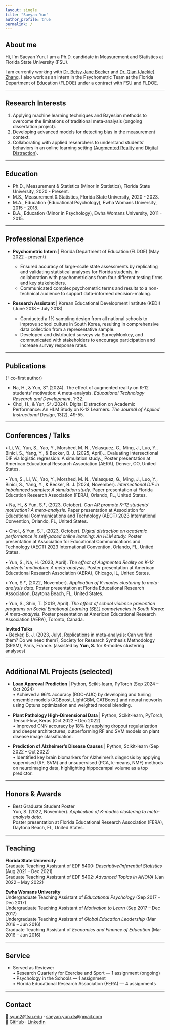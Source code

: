 ```yaml
---
layout: single
title: "Saeyan Yun"
author_profile: true
permalink: /
---
```


## About me

Hi, I'm Saeyan Yun. I am a Ph.D. candidate in Measurement and Statistics at Florida State University (FSU). 

I am currently working with [Dr. Betsy Jane Becker](https://scholar.google.com/citations?user=brgMxQwAAAAJ&hl=en&oi=ao) and [Dr. Qian (Jackie) Zhang](https://scholar.google.com/citations?user=3Op7FwQAAAAJ&hl=en). I also work as an intern in the Psychometric Team at the Florida Department of Education (FLDOE) under a contract with FSU and FLDOE.  

---

## Research Interests
1. Applying machine learning techniques and Bayesian methods to overcome the limitations of traditional meta-analysis (ongoing dissertation project). 
2. Developing advanced models for detecting bias in the measurement context. 
3. Collaborating with applied researchers to understand students' behaviors in an online learning setting ([Augmented Reality](http://https://link.springer.com/article/10.1007/s11423-024-10385-7) and [Digital Distraction](https://scholarworks.bgsu.edu/engineering_pub/2/)). 

---

## Education
- Ph.D., Measurement & Statistics (Minor in Statistics), Florida State University, 2020 - Present.   
- M.S., Measurement & Statistics, Florida State University, 2020 - 2023.
- M.A., Education (Educational Psychology), Ewha Womans University, 2015 - 2018.
- B.A., Education (Minor in Psychology), Ewha Womans University, 2011 - 2015. 

---

## Professional Experience
- **Psychometric Intern** | Florida Department of Education (FLDOE) (May 2022 – present) 
  - Ensured accuracy of large-scale state assessments by replicating and validating statistical analyses for Florida students, in collaboration with psychometricians from four different testing firms and key stakeholders.  
  - Communicated complex psychometric terms and results to a non-technical audience to support data-informed decision-making.

- **Research Assistant** | Korean Educational Development Institute (KEDI) (June 2018 – July 2018)
  - Conducted a 1% sampling design from all national schools to improve school culture in South Korea, resulting in comprehensive data collection from a representative sample.  
  - Developed and distributed surveys via SurveyMonkey, and communicated with stakeholders to encourage participation and increase survey response rates.
  
---

## Publications
(† co-first author)
- Na, H., & Yun, S†.(2024). The effect of augmented reality on K-12 students’ motivation: A meta-analysis. _Educational Technology Research and Development_, 1-32. 
- Choi, H., & Yun, S†.(2024). Digital Distraction on Academic Performance: An HLM Study on K-12 Learners. _The Journal of Applied Instructional Design_, 13(2), 49-55.

---

## Conferences / Talks  
 •	Li, W., Yun, S., Yao, Y., Morshed, M. N., Velasquez, G., Ming, J., Luo, Y., Binici, S., Yang, Y., & Becker, B. J. (2025, April)._ Evaluating intersectional DIF via logistic regression: A simulation study._ Poster presentation at American Educational Research Association (AERA), Denver, CO, United States.  
 
 •	Yun, S., Li, W., Yao, Y., Morshed, M. N., Velasquez, G., Ming, J., Luo, Y., Binici, S., Yang, Y., & Becker, B. J. (2024, November). _Intersectional DIF in imbalanced samples: A simulation study._ Paper presentation at Florida Education Research Association (FERA), Orlando, FL, United States.  
 
 •	Na, H., & Yun, S.†, (2023, October). _Can AR promote K-12 students’ motivation? A meta-analysis._ Paper presentation at Association for Educational Communications and Technology (AECT) 2023 International Convention, Orlando, FL, United States.  
 
 •	Choi., & Yun, S.†, (2023, October). _Digital distraction on academic performance in self-paced online learning: An HLM study._ Poster presentation at Association for Educational Communications and Technology (AECT) 2023 International Convention, Orlando, FL, United States.  
 
 •	Yun, S., Na, H. (2023, April). _The effect of Augmented Reality on K-12 students’ motivation: A meta-analysis._ Poster presentation at American Educational Research Association (AERA), Chicago, IL, United States.  
 
 •	Yun, S.†, (2022, November). _Application of K-modes clustering to meta-analysis data._ Poster presentation at Florida Educational Research Association, Daytona Beach, FL, United States.  
 
 •	Yun, S., Shin, T. (2019, April). _The effect of school violence prevention programs on Social Emotional Learning (SEL) competencies in South Korea: A meta-analysis._ Poster presentation at American Educational Research Association (AERA), Toronto, Canada.

**Invited Talks**  
•	Becker, B. J. (2023, July). Replications in meta-analysis: Can we find them? Do we need them?, Society for Research Synthesis Methodology (SRSM), Paris, France. (assisted by **Yun, S.** for K-modes clustering analyses)

---

## Additional ML Projects (selected)

- **Loan Approval Prediction** | Python, Scikit-learn, PyTorch (Sep 2024 – Oct 2024)  
  •	Achieved a 96% accuracy (ROC-AUC) by developing and tuning ensemble models (XGBoost, LightGBM, CATBoost) and neural networks using Optuna optimization and weighted model blending.  

- **Plant Pathology High-Dimensional Data** | Python, Scikit-learn, PyTorch, TensorFlow, Keras (Oct 2022 – Dec 2022)  
  •	Improved CNN accuracy by 18% by applying dropout regularization and deeper architectures, outperforming RF and SVM models on plant disease image classification.  

- **Prediction of Alzheimer’s Disease Causes** | Python, Scikit-learn (Sep 2022 – Oct 2022)  
  •	Identified key brain biomarkers for Alzheimer’s diagnosis by applying supervised (RF, SVM) and unsupervised (PCA, k-means, NMF) methods on neuroimaging data, highlighting hippocampal volume as a top predictor.  

---

## Honors & Awards

- Best Graduate Student Poster  
  Yun, S. (2022, November). *Application of K-modes clustering to meta-analysis data.*  
  Poster presentation at Florida Educational Research Association (FERA), Daytona Beach, FL, United States.

---

## Teaching

**Florida State University**  
Graduate Teaching Assistant of EDF 5400: *Descriptive/Inferential Statistics* (Aug 2021 – Dec 2021)  
Graduate Teaching Assistant of EDF 5402: *Advanced Topics in ANOVA* (Jan 2022 – May 2022)  

**Ewha Womans University**  
Undergraduate Teaching Assistant of *Educational Psychology* (Sep 2017 – Dec 2017)  
Undergraduate Teaching Assistant of *Motivation to Learn* (Sep 2017 – Dec 2017)  
Undergraduate Teaching Assistant of *Global Education Leadership* (Mar 2016 – Jun 2016)  
Graduate Teaching Assistant of *Economics and Finance of Education* (Mar 2016 – Jun 2016)  

---

## Service

- Served as Reviewer  
  • Research Quarterly for Exercise and Sport — 1 assignment (ongoing)  
  • Psychology in the Schools — 1 assignment  
  • Florida Educational Research Association (FERA) — 4 assignments  

---

## Contact

📧 syun2@fsu.edu · saeyan.yun.ds@gmail.com  
🔗 [GitHub](https://github.com/saeyanyun) · [LinkedIn](https://www.linkedin.com/in/saeyanyun)
